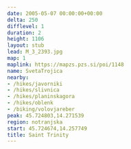```yaml
---
date: 2005-05-07 00:00:00+00:00
delta: 250
difflevel: 1
duration: 2
height: 1106
layout: stub
lead: M_3_2393.jpg
map: 1
maplink: https://mapzs.pzs.si/poi/1148
name: SvetaTrojica
nearby:
- /hikes/javorniki
- /hikes/slivnica
- /hikes/planinskagora
- /hikes/oblenk
- /biking/volovjareber
peak: 45.724803,14.271539
region: notranjska
start: 45.724674,14.257749
title: Saint Trinity
---
```

